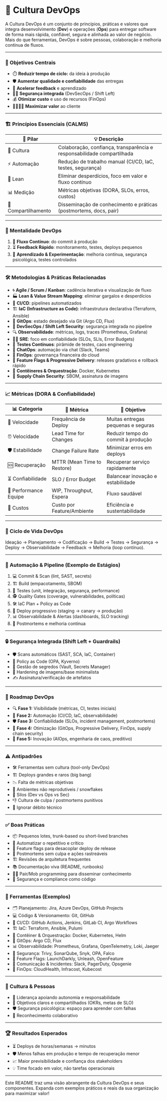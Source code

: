 # 🚀 Cultura DevOps

A Cultura DevOps é um conjunto de princípios, práticas e valores que integra desenvolvimento (**Dev**) e operações (**Ops**) para entregar software de forma mais rápida, confiável, segura e alinhada ao valor de negócio. Mais do que ferramentas, DevOps é sobre pessoas, colaboração e melhoria contínua de fluxos.

---

### 🎯 Objetivos Centrais

- ⏱️ **Reduzir tempo de ciclo:** da ideia à produção
- 🛡️ **Aumentar qualidade e confiabilidade** das entregas
- 🔄 **Acelerar feedback** e aprendizado
- 🧑‍💻 **Segurança integrada** (DevSecOps / Shift Left)
- 💰 **Otimizar custo** e uso de recursos (FinOps)
- 👨‍👩‍👧‍👦 **Maximizar valor** ao cliente

---

### 🏗️ Princípios Essenciais (CALMS)

| 🧩 Pilar                | 💡 Descrição                                                                 |
|-------------------------|------------------------------------------------------------------------------|
| 🤝 Cultura              | Colaboração, confiança, transparência e responsabilidade compartilhada        |
| ⚡ Automação            | Redução de trabalho manual (CI/CD, IaC, testes, segurança)                    |
| 🏃 Lean                 | Eliminar desperdícios, foco em valor e fluxo contínuo                         |
| 📊 Medição              | Métricas objetivas (DORA, SLOs, erros, custos)                                |
| 📢 Compartilhamento     | Disseminação de conhecimento e práticas (postmortems, docs, pair)             |

---

### 🧠 Mentalidade DevOps

1. 🌊 **Fluxo Contínuo**: do commit à produção
2. ⏳ **Feedback Rápido**: monitoramento, testes, deploys pequenos
3. 🧪 **Aprendizado & Experimentação**: melhoria contínua, segurança psicológica, testes controlados

---

### 🛠️ Metodologias & Práticas Relacionadas

- 🌀 **Agile / Scrum / Kanban**: cadência iterativa e visualização de fluxo
- 🏭 **Lean & Value Stream Mapping**: eliminar gargalos e desperdícios
- 🚦 **CI/CD**: pipelines automatizados
- 🏗️ **IaC (Infrastructure as Code)**: infraestrutura declarativa (Terraform, Ansible)
- 🌲 **GitOps**: estado desejado via Git (Argo CD, Flux)
- 🔐 **DevSecOps / Shift Left Security**: segurança integrada no pipeline
- 🔍 **Observabilidade**: métricas, logs, traces (Prometheus, Grafana)
- 👩‍💻 **SRE**: foco em confiabilidade (SLOs, SLIs, Error Budgets)
- 🧪 **Testes Contínuos**: pirâmide de testes, caos engineering
- 💬 **ChatOps**: automação via chat (Slack, Teams)
- 💸 **FinOps**: governança financeira do cloud
- 🚦 **Feature Flags & Progressive Delivery**: releases gradativos e rollback rápido
- 🐳 **Contêineres & Orquestração**: Docker, Kubernetes
- 🔗 **Supply Chain Security**: SBOM, assinatura de imagens

---

### 📈 Métricas (DORA & Confiabilidade)

| 📊 Categoria         | 🔢 Métrica                  | 🎯 Objetivo                        |
|----------------------|----------------------------|------------------------------------|
| 🚀 Velocidade        | Frequência de Deploy        | Muitas entregas pequenas e seguras |
| ⏰ Velocidade        | Lead Time for Changes       | Reduzir tempo do commit à produção |
| 🛡️ Estabilidade     | Change Failure Rate         | Minimizar erros em deploys         |
| 🆘 Recuperação       | MTTR (Mean Time to Restore) | Recuperar serviço rapidamente      |
| ⏳ Confiabilidade    | SLO / Error Budget          | Balancear inovação e estabilidade  |
| 👥 Performance Equipe| WIP, Throughput, Espera     | Fluxo saudável                     |
| 💸 Custos            | Custo por Feature/Ambiente  | Eficiência e sustentabilidade      |

---

### 🔄 Ciclo de Vida DevOps

Ideação → Planejamento → Codificação → Build → Testes → Segurança → Deploy → Observabilidade → Feedback → Melhoria (loop contínuo).

---

### 🤖 Automação & Pipeline (Exemplo de Estágios)

1. 💻 Commit & Scan (lint, SAST, secrets)
2. 🏗️ Build (empacotamento, SBOM)
3. 🧪 Testes (unit, integração, segurança, performance)
4. 🕵️ Quality Gates (coverage, vulnerabilidades, políticas)
5. 🛠️ IaC Plan + Policy as Code
6. 🚦 Deploy progressivo (staging → canary → produção)
7. 📊 Observabilidade & Alertas (dashboards, SLO tracking)
8. 📝 Postmortems e melhoria contínua

---

### 🔒 Segurança Integrada (Shift Left + Guardrails)

- 🛡️ Scans automáticos (SAST, SCA, IaC, Container)
- 📜 Policy as Code (OPA, Kyverno)
- 🔑 Gestão de segredos (Vault, Secrets Manager)
- 🧰 Hardening de imagens/base minimalista
- ✍️ Assinatura/verificação de artefatos

---

### 📅 Roadmap DevOps

- 🔍 **Fase 1:** Visibilidade (métricas, CI, testes iniciais)
- 🤖 **Fase 2:** Automação (CI/CD, IaC, observabilidade)
- 🛡️ **Fase 3:** Confiabilidade (SLOs, incident management, postmortems)
- 🚦 **Fase 4:** Otimização (GitOps, Progressive Delivery, FinOps, supply chain security)
- 🤖 **Fase 5:** Inovação (AIOps, engenharia de caos, preditivo)

---

### ⚠️ Antipadrões

- 🛠️ Ferramentas sem cultura (tool-only DevOps)
- 🏗️ Deploys grandes e raros (big bang)
- 📉 Falta de métricas objetivas
- 🥶 Ambientes não reprodutíveis / snowflakes
- 🧱 Silos (Dev vs Ops vs Sec)
- 👎 Cultura de culpa / postmortems punitivos
- 🚫 Ignorar débito técnico

---

### ✅ Boas Práticas

- 📦 Pequenos lotes, trunk-based ou short-lived branches
- 🤖 Automatizar o repetitivo e crítico
- 🚦 Feature flags para desacoplar deploy de release
- 📝 Postmortems sem culpa e ações rastreáveis
- 🏗️ Revisões de arquitetura frequentes
- 📚 Documentação viva (README, runbooks)
- 👨‍💻 Pair/Mob programming para disseminar conhecimento
- 🔐 Segurança e compliance como código

---

### 🧰 Ferramentas (Exemplos)

- 🗂️ Planejamento: Jira, Azure DevOps, GitHub Projects
- 💻 Código & Versionamento: Git, GitHub
- 🤖 CI/CD: GitHub Actions, Jenkins, GitLab CI, Argo Workflows
- 🏗️ IaC: Terraform, Ansible, Pulumi
- 🐳 Contêiner & Orquestração: Docker, Kubernetes, Helm
- 🌲 GitOps: Argo CD, Flux
- 📊 Observabilidade: Prometheus, Grafana, OpenTelemetry, Loki, Jaeger
- 🔐 Segurança: Trivy, SonarQube, Snyk, OPA, Falco
- 🚦 Feature Flags: LaunchDarkly, Unleash, OpenFeature
- 💬 Comunicação & Incidentes: Slack, PagerDuty, Opsgenie
- 💸 FinOps: CloudHealth, Infracost, Kubecost

---

### 👥 Cultura & Pessoas

- 🦸 Liderança apoiando autonomia e responsabilidade
- 🎯 Objetivos claros e compartilhados (OKRs, metas de SLO)
- 🛡️ Segurança psicológica: espaço para aprender com falhas
- 👏 Reconhecimento colaborativo

---

### 🏆 Resultados Esperados

- ⏳ Deploys de horas/semanas → minutos
- 🛡️ Menos falhas em produção e tempo de recuperação menor
- 📈 Maior previsibilidade e confiança dos stakeholders
- 💡 Time focado em valor, não tarefas operacionais

---

Este README traz uma visão abrangente da Cultura DevOps e seus componentes. Expanda com exemplos práticos e reais da sua organização para maximizar valor!
